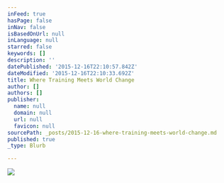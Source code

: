 ```yaml
---
inFeed: true
hasPage: false
inNav: false
isBasedOnUrl: null
inLanguage: null
starred: false
keywords: []
description: ''
datePublished: '2015-12-16T22:10:57.842Z'
dateModified: '2015-12-16T22:10:33.692Z'
title: Where Training Meets World Change
author: []
authors: []
publisher:
  name: null
  domain: null
  url: null
  favicon: null
sourcePath: _posts/2015-12-16-where-training-meets-world-change.md
published: true
_type: Blurb

---
```

![](https://the-grid-user-content.s3-us-west-2.amazonaws.com/2cb7c897-a64e-4b57-b2c9-82c5b938a2e1.jpg)